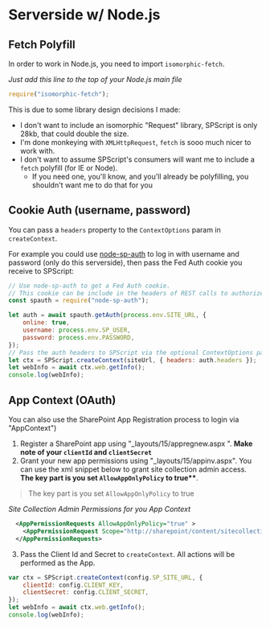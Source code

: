 # Serverside w/ Node.js

## Fetch Polyfill

In order to work in Node.js, you need to import `isomorphic-fetch`.

_Just add this line to the top of your Node.js main file_

```javascript
require("isomorphic-fetch");
```

This is due to some library design decisions I made:

- I don't want to include an isomorphic "Request" library, SPScript is only 28kb, that could double the size.
- I'm done monkeying with `XMLHttpRequest`, `fetch` is sooo much nicer to work with.
- I don't want to assume SPScript's consumers will want me to include a `fetch` polyfill (for IE or Node).
  - If you need one, you'll know, and you'll already be polyfilling, you shouldn't want me to do that for you

## Cookie Auth (username, password)

You can pass a `headers` property to the `ContextOptions` param in `createContext`.

For example you could use [node-sp-auth](https://www.npmjs.com/package/node-sp-auth) to log in with username and password (only do this serverside), then pass the Fed Auth cookie you receive to SPScript:

```javascript
// Use node-sp-auth to get a Fed Auth cookie.
// This cookie can be include in the headers of REST calls to authorize them.
const spauth = require("node-sp-auth");

let auth = await spauth.getAuth(process.env.SITE_URL, {
	online: true,
	username: process.env.SP_USER,
	password: process.env.PASSWORD,
});
// Pass the auth headers to SPScript via the optional ContextOptions param
let ctx = SPScript.createContext(siteUrl, { headers: auth.headers });
let webInfo = await ctx.web.getInfo();
console.log(webInfo);
```

## App Context (OAuth)

You can also use the SharePoint App Registration process to login via "AppContext")

1. Register a SharePoint app using "\_layouts/15/appregnew.aspx ". **Make note of your `clientId` and `clientSecret`**
2. Grant your new app permissions using "\_layouts/15/appinv.aspx". You can use the xml snippet below to grant site collection admin access. **The key part is you set `AllowAppOnlyPolicy` to true\*\***.

> The key part is you set `AllowAppOnlyPolicy` to true

_Site Collection Admin Permissions for you App Context_

```xml
  <AppPermissionRequests AllowAppOnlyPolicy="true" >
    <AppPermissionRequest Scope="http://sharepoint/content/sitecollection" Right="FullControl" />
  </AppPermissionRequests>
```

3. Pass the Client Id and Secret to `createContext`. All actions will be performed as the App.

```javascript
var ctx = SPScript.createContext(config.SP_SITE_URL, {
	clientId: config.CLIENT_KEY,
	clientSecret: config.CLIENT_SECRET,
});
let webInfo = await ctx.web.getInfo();
console.log(webInfo);
```
